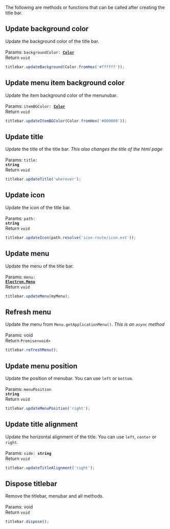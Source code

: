 The following are methods or functions that can be called after creating the title bar.

## Update background color

Update the background color of the title bar.
<br><br>
Params: <code>backgroundColor: <b><a href="Color.md">Color</a></b></code><br>
Return <code>void</code>

```js
titlebar.updateBackground(Color.fromHex('#ffffff'));
```

## Update menu item background color

Update the item background color of the menunubar.
<br><br>
Params: <code>itemBGColor: <b><a href="Color.md">Color</a></b></code><br>
Return <code>void</code>

```js
titlebar.updateItemBGColor(Color.fromHex('#000000'));
```

## Update title

Update the title of the title bar. _This also changes the title of the html page_
<br><br>
Params: <code>title: <b>string</b></code><br>
Return <code>void</code>

```js
titlebar.updateTitle('wherever');
```

## Update icon

Update the icon of the title bar.
<br><br>
Params: <code>path: <b>string</b></code><br>
Return <code>void</code>

```js
titlebar.updateIcon(path.resolve('icon-route/icon.ext'));
```

## Update menu

Update the menu of the title bar.
<br><br>
Params: <code>menu: <a href="https://www.electronjs.org/es/docs/latest/api/menu"><b>Electron.Menu</b></a></code><br>
Return <code>void</code>

```js
titlebar.updateMenu(myMenu);
```

## Refresh menu

Update the menu from `Menu.getApplicationMenu()`. _This is an `async` method_
<br><br>
Params: void<br>
Return <code>Promise\<void></code>

```js
titlebar.refreshMenu();
```

## Update menu position

Update the position of menubar. You can use `left` or `bottom`.
<br><br>
Params: <code>menuPosition <b>string</b></code><br>
Return <code>void</code>

```js
titlebar.updateMenuPosition('right');
```

## Update title alignment

Update the horizontal alignment of the title. You can use `left`, `center` or `right`.
<br><br>
Params: <code>side: <b>string</b></code><br>
Return <code>void</code>

```js
titlebar.updateTitleAlignment('right');
```

## Dispose titlebar

Remove the titlebar, menubar and all methods.
<br><br>
Params: void<br>
Return <code>void</code>

```js
titlebar.dispose();
```